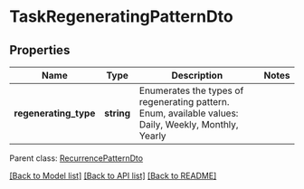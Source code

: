 # TaskRegeneratingPatternDto

## Properties
Name | Type | Description | Notes
------------ | ------------- | ------------- | -------------
**regenerating_type** | **string** | Enumerates the types of regenerating pattern. Enum, available values: Daily, Weekly, Monthly, Yearly | 

 Parent class: [RecurrencePatternDto](RecurrencePatternDto.md)

[[Back to Model list]](README.md#documentation-for-models) [[Back to API list]](README.md#documentation-for-api-endpoints) [[Back to README]](README.md)


